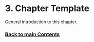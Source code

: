 # 3. Chapter Template

General introduction to this chapter.

<!-- ## Name (add plain section names like that) -->

<!-- Link lines generated automatically; do not delete -->
### [<ins>Back to main Contents</ins>](../Contents.md)
